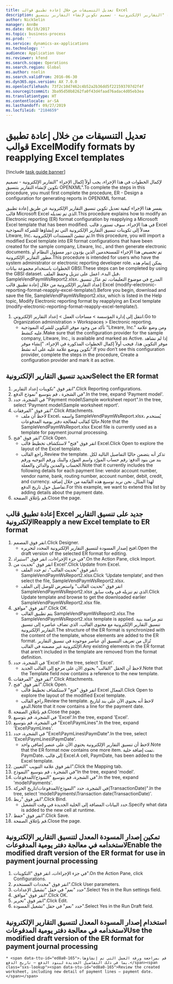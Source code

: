 ```yaml
---
title: تعديل التنسيقات من خلال إعادة تطبيق قوالب Excel
description: لإكمال الخطوات في هذا الإجراء، يجب أولاً إكمال الإجراء "التقارير الإلكترونية - تصميم تكوين لإنشاء التقارير بتنسيق OPENXML".
author: NickSelin
manager: AnnBe
ms.date: 06/19/2017
ms.topic: business-process
ms.prod: ''
ms.service: dynamics-ax-applications
ms.technology: ''
audience: Application User
ms.reviewer: kfend
ms.search.scope: Operations
ms.search.region: Global
ms.author: nselin
ms.search.validFrom: 2016-06-30
ms.dyn365.ops.version: AX 7.0.0
ms.openlocfilehash: 73f2c10d7462c4b52a2b36dd5f221593707d2f4f
ms.sourcegitcommit: 3ba95d50b8262fa0f43d4faad76adac4d05eb3ea
ms.translationtype: HT
ms.contentlocale: ar-SA
ms.lasthandoff: 09/27/2019
ms.locfileid: "2184659"
---
```

# <a name="modify-formats-by-reapplying-excel-templates"></a><span data-ttu-id="ed8a0-103">تعديل التنسيقات من خلال إعادة تطبيق قوالب Excel</span><span class="sxs-lookup"><span data-stu-id="ed8a0-103">Modify formats by reapplying Excel templates</span></span>

[!include [task guide banner](../../includes/task-guide-banner.md)]

<span data-ttu-id="ed8a0-104">لإكمال الخطوات في هذا الإجراء، يجب أولاً إكمال الإجراء "التقارير الإلكترونية - تصميم تكوين لإنشاء التقارير بتنسيق OPENXML".</span><span class="sxs-lookup"><span data-stu-id="ed8a0-104">To complete the steps in this procedure, you must first complete the procedure, ER - Design a configuration for generating reports in OPENXML format.</span></span>

<span data-ttu-id="ed8a0-105">يفسر هذا الإجراء كيفية تعديل تكوين تنسيق التقارير الإلكترونية عن طريق إعادة تطبيق قالب Microsoft Excel الذي تم تعديله.</span><span class="sxs-lookup"><span data-stu-id="ed8a0-105">This procedure explains how to modify an Electronic reporting (ER) format configuration by reapplying a Microsoft Excel template that has been modified.</span></span> <span data-ttu-id="ed8a0-106">في هذا الإجراء، سوف تستورد قالب Excel معدلاً إلى تكوينات تنسيق التقارير الإلكترونية التي تم إنشاؤها للشركة النموذجية Litware, Inc، ثم تنشئ المستندات الإلكترونية.</span><span class="sxs-lookup"><span data-stu-id="ed8a0-106">In this procedure, you will import a modified Excel template into ER format configurations that have been created for the sample company, Litware, Inc., and then generate electronic documents.</span></span> <span data-ttu-id="ed8a0-107">تم تخصيص هذا الإجراء للمستخدمين الذين يؤدون دور مسؤول النظام أو مطور التقارير الإلكترونية.</span><span class="sxs-lookup"><span data-stu-id="ed8a0-107">This procedure is intended for users who have the system administrator or electronic reporting developer role.</span></span> <span data-ttu-id="ed8a0-108">يمكن إتمام هذه الخطوات باستخدام مجموعة بيانات GBSI.</span><span class="sxs-lookup"><span data-stu-id="ed8a0-108">These steps can be completed by using the GBSI dataset.</span></span> <span data-ttu-id="ed8a0-109">قبل البدء، اعمل على تنزيل وحفظ الملف، SampleVendPaymWsReport2.xlsx، المدرج في موضوع التعليمات، ثم عدّل تنسيق إعداد التقارير الإلكترونية من خلال إعادة تطبيق قالب Excel (modify-electronic-reporting-format-reapply-excel-template/).</span><span class="sxs-lookup"><span data-stu-id="ed8a0-109">Before you begin, download and save the file, SampleVendPaymWsReport2.xlsx, which is listed in the Help topic, Modify Electronic reporting format by reapplying an Excel template (modify-electronic-reporting-format-reapply-excel-template/).</span></span>

1. <span data-ttu-id="ed8a0-110">انتقل إلى إدارة المؤسسة > مساحات العمل‬ > إعداد التقارير الإلكتروني‬.</span><span class="sxs-lookup"><span data-stu-id="ed8a0-110">Go to Organization administration > Workspaces > Electronic reporting.</span></span>
    * <span data-ttu-id="ed8a0-111">تأكد من وجود موفر التكوين للشركة النموذجية "Litware, Inc." ومن وضع علامة عليه كنشط.</span><span class="sxs-lookup"><span data-stu-id="ed8a0-111">Make sure that the configuration provider for the sample company, Litware, Inc., is available and marked as Active.</span></span> <span data-ttu-id="ed8a0-112">إذا لم تشاهد موفر التكوين هذا، فيجب أولاً إكمال الخطوات المذكورة في الإجراء، "إنشاء موفر تكوين ووضع علامة عليه على أنه نشط‬".</span><span class="sxs-lookup"><span data-stu-id="ed8a0-112">If you don’t see this configuration provider, complete the steps in the procedure, Create a configuration provider and mark it as active.</span></span>  

## <a name="select-the-er-format"></a><span data-ttu-id="ed8a0-113">تحديد تنسيق التقارير الإلكترونية</span><span class="sxs-lookup"><span data-stu-id="ed8a0-113">Select the ER format</span></span>
1. <span data-ttu-id="ed8a0-114">انقر فوق "تكوينات إعداد التقارير‬".</span><span class="sxs-lookup"><span data-stu-id="ed8a0-114">Click Reporting configurations.</span></span>
2. <span data-ttu-id="ed8a0-115">في الشجرة ، قم بتوسيع "نموذج الدفع".</span><span class="sxs-lookup"><span data-stu-id="ed8a0-115">In the tree, expand 'Payment model'.</span></span>
3. <span data-ttu-id="ed8a0-116">في الشجرة، حدد "Payment model\Sample worksheet report".</span><span class="sxs-lookup"><span data-stu-id="ed8a0-116">In the tree, select 'Payment model\Sample worksheet report'.</span></span>
4. <span data-ttu-id="ed8a0-117">انقر فوق "المرفقات".</span><span class="sxs-lookup"><span data-stu-id="ed8a0-117">Click Attachments.</span></span>
    * <span data-ttu-id="ed8a0-118">لاحظ أن ملف Excel، واسمه SampleVendPaymWsReport.xlsx، يُستخدم حاليًا كقالب لمعالجة دفتر يومية المدفوعات.</span><span class="sxs-lookup"><span data-stu-id="ed8a0-118">Note that the SampleVendPaymWsReport.xlsx Excel file is currently used as a template for payment journal processing.</span></span>   
5. <span data-ttu-id="ed8a0-119">انقر فوق "فتح".</span><span class="sxs-lookup"><span data-stu-id="ed8a0-119">Click Open.</span></span>
    * <span data-ttu-id="ed8a0-120">انقر فوق "فتح" لاستكشاف تخطيط قالب Excel.</span><span class="sxs-lookup"><span data-stu-id="ed8a0-120">Click Open to explore the layout of the Excel template.</span></span>  
    * <span data-ttu-id="ed8a0-121">راجع القالب.</span><span class="sxs-lookup"><span data-stu-id="ed8a0-121">Review the template.</span></span> <span data-ttu-id="ed8a0-122">تذكر أنه يتضمن حاليًا التفاصيل التالية لكل بند من بنود الدفع: رقم حساب المورّد واسم المورّد والبنك ورقم التوجيه ورقم الحساب والمدين والدائن والعملة.</span><span class="sxs-lookup"><span data-stu-id="ed8a0-122">Note that it currently includes the following details for each payment line: vendor account number, vendor name, bank, routing number, account number, debit, credit, and currency.</span></span> <span data-ttu-id="ed8a0-123">لهذا المثال، نحن نريد توسيع هذه القائمة من خلال إضافة تفاصيل حول تاريخ الدفع.</span><span class="sxs-lookup"><span data-stu-id="ed8a0-123">For this example, we want to extend this list by adding details about the payment date.</span></span>   
6. <span data-ttu-id="ed8a0-124">قم بإغلاق الصفحة.</span><span class="sxs-lookup"><span data-stu-id="ed8a0-124">Close the page.</span></span>

## <a name="reapply-a-new-excel-template-to-er-format"></a><span data-ttu-id="ed8a0-125">إعادة تطبيق قالب Excel جديد على تنسيق التقارير الإلكترونية</span><span class="sxs-lookup"><span data-stu-id="ed8a0-125">Reapply a new Excel template to ER format</span></span>
1. <span data-ttu-id="ed8a0-126">انقر فوق المصمم.</span><span class="sxs-lookup"><span data-stu-id="ed8a0-126">Click Designer.</span></span>
    * <span data-ttu-id="ed8a0-127">افتح إصدار المسودة لتنسيق التقارير الإلكترونية المحدد لتحريره.</span><span class="sxs-lookup"><span data-stu-id="ed8a0-127">Open the draft version of the selected ER format for editing.</span></span>  
2. <span data-ttu-id="ed8a0-128">في جزء الإجراءات، انقر فوق "استيراد".</span><span class="sxs-lookup"><span data-stu-id="ed8a0-128">On the Action Pane, click Import.</span></span>
3. <span data-ttu-id="ed8a0-129">انقر فوق "تحديث من Excel".</span><span class="sxs-lookup"><span data-stu-id="ed8a0-129">Click Update from Excel.</span></span>
    * <span data-ttu-id="ed8a0-130">انقر فوق "تحديث القالب"، ثم حدد الملف، SampleVendPaymWsReport2.xlsx.</span><span class="sxs-lookup"><span data-stu-id="ed8a0-130">Click ‘Update template’, and then select the file, SampleVendPaymWsReport2.xlsx.</span></span>  
    * <span data-ttu-id="ed8a0-131">انقر فوق "تحديث القالب" واستعرض للوصل إلى الملف SampleVendPaymWsReport2.xlsx الذي تم تنزيله في وقت سابق.</span><span class="sxs-lookup"><span data-stu-id="ed8a0-131">Click Update template and browse to get the downloaded earlier SampleVendPaymWsReport2.xlsx file.</span></span>  
4. <span data-ttu-id="ed8a0-132">انقر فوق "موافق".</span><span class="sxs-lookup"><span data-stu-id="ed8a0-132">Click OK.</span></span>
    * <span data-ttu-id="ed8a0-133">يتم تطبيق القالب SampleVendPaymWsReport2.xlsx.</span><span class="sxs-lookup"><span data-stu-id="ed8a0-133">The SampleVendPaymWsReport2.xlsx template is applied.</span></span> <span data-ttu-id="ed8a0-134">تتم مزامنة بنية تنسيق التقارير الإلكترونية مع محتوى القالب، الذي تضاف عناصره إلى تنسيق التقارير الإلكترونية.</span><span class="sxs-lookup"><span data-stu-id="ed8a0-134">The structure of the ER format is synchronized with the content of the template, whose elements are added to the ER format.</span></span> <span data-ttu-id="ed8a0-135">تُزال من تعريف التنسيق أي عناصر موجودة في تنسيق التقارير الإلكترونية غير مضمنة في القالب.</span><span class="sxs-lookup"><span data-stu-id="ed8a0-135">Any existing elements in the ER format that aren’t included in the template are removed from the format definition.</span></span>  
5. <span data-ttu-id="ed8a0-136">في الشجرة، حدد 'Excel'.</span><span class="sxs-lookup"><span data-stu-id="ed8a0-136">In the tree, select 'Excel'.</span></span>
    * <span data-ttu-id="ed8a0-137">لاحظ أن الحقل "القالب" يحتوي الآن على مرجع إلى القالب الجديد.</span><span class="sxs-lookup"><span data-stu-id="ed8a0-137">Note that the Template field now contains a reference to the new template.</span></span>   
6. <span data-ttu-id="ed8a0-138">انقر فوق "المرفقات".</span><span class="sxs-lookup"><span data-stu-id="ed8a0-138">Click Attachments.</span></span>
7. <span data-ttu-id="ed8a0-139">انقر فوق "فتح".</span><span class="sxs-lookup"><span data-stu-id="ed8a0-139">Click Open.</span></span>
    * <span data-ttu-id="ed8a0-140">انقر فوق "فتح" لاستكشاف تخطيط قالب Excel المعدّل.</span><span class="sxs-lookup"><span data-stu-id="ed8a0-140">Click Open to explore the layout of the modified Excel template.</span></span>  
    * <span data-ttu-id="ed8a0-141">راجع القالب.</span><span class="sxs-lookup"><span data-stu-id="ed8a0-141">Review the template.</span></span> <span data-ttu-id="ed8a0-142">لاحظ أنه يحتوي الآن على بند لتاريخ الدفع.</span><span class="sxs-lookup"><span data-stu-id="ed8a0-142">Note that it now contains a line for the payment date.</span></span>   
8. <span data-ttu-id="ed8a0-143">قم بإغلاق الصفحة.</span><span class="sxs-lookup"><span data-stu-id="ed8a0-143">Close the page.</span></span>
9. <span data-ttu-id="ed8a0-144">في الشجرة، قم بتوسيع 'Excel'.</span><span class="sxs-lookup"><span data-stu-id="ed8a0-144">In the tree, expand 'Excel'.</span></span>
10. <span data-ttu-id="ed8a0-145">في الشجرة، قم بتوسيع "Excel\PaymLines".</span><span class="sxs-lookup"><span data-stu-id="ed8a0-145">In the tree, expand 'Excel\PaymLines'.</span></span>
11. <span data-ttu-id="ed8a0-146">في الشجرة، حدد "Excel\PaymLines\PaymDate".</span><span class="sxs-lookup"><span data-stu-id="ed8a0-146">In the tree, select 'Excel\PaymLines\PaymDate'.</span></span>
    * <span data-ttu-id="ed8a0-147">لاحظ أن تنسيق التقارير الإلكترونية يحتوي الآن على عنصر إضافي واحد.</span><span class="sxs-lookup"><span data-stu-id="ed8a0-147">Note that the ER format now contains one more item.</span></span> <span data-ttu-id="ed8a0-148">تمت إضافة خلية، PaymDate، إلى قالب Excel.</span><span class="sxs-lookup"><span data-stu-id="ed8a0-148">A cell, PaymDate, has been added to the Excel template.</span></span>  
12. <span data-ttu-id="ed8a0-149">انقر فوق علامة التبويب "التعيين".</span><span class="sxs-lookup"><span data-stu-id="ed8a0-149">Click the Mapping tab.</span></span>
13. <span data-ttu-id="ed8a0-150">في الشجرة ، قم بتوسيع "النموذج"</span><span class="sxs-lookup"><span data-stu-id="ed8a0-150">In the tree, expand 'model'.</span></span>
14. <span data-ttu-id="ed8a0-151">في الشجرة، قم بتوسيع "النموذج/المدفوعات".</span><span class="sxs-lookup"><span data-stu-id="ed8a0-151">In the tree, expand 'model\Payments'.</span></span>
15. <span data-ttu-id="ed8a0-152">في الشجرة، حدد "النموذج/المدفوعات/تاريخ الحركة(TransactionDate)".</span><span class="sxs-lookup"><span data-stu-id="ed8a0-152">In the tree, select 'model\Payments\Transaction date(TransactionDate)'.</span></span>
16. <span data-ttu-id="ed8a0-153">انقر فوق "ربط".</span><span class="sxs-lookup"><span data-stu-id="ed8a0-153">Click Bind.</span></span>
    * <span data-ttu-id="ed8a0-154">حدد البيانات المضافة إلى الخلية الجديدة في وقت التشغيل.</span><span class="sxs-lookup"><span data-stu-id="ed8a0-154">Specify what data is added to the new cell at runtime.</span></span>  
17. <span data-ttu-id="ed8a0-155">انقر فوق "حفظ".</span><span class="sxs-lookup"><span data-stu-id="ed8a0-155">Click Save.</span></span>
18. <span data-ttu-id="ed8a0-156">قم بإغلاق الصفحة.</span><span class="sxs-lookup"><span data-stu-id="ed8a0-156">Close the page.</span></span>

## <a name="enable-the-modified-draft-version-of-the-er-format-for-use-in-payment-journal-processing"></a><span data-ttu-id="ed8a0-157">تمكين إصدار المسودة‬ المعدل لتنسيق التقارير الإلكترونية لاستخدامه في معالجة دفتر يومية المدفوعات</span><span class="sxs-lookup"><span data-stu-id="ed8a0-157">Enable the modified draft version of the ER format for use in payment journal processing</span></span>
1. <span data-ttu-id="ed8a0-158">في جزء الإجراءات، انقر فوق "التكوينات".</span><span class="sxs-lookup"><span data-stu-id="ed8a0-158">On the Action Pane, click Configurations.</span></span>
2. <span data-ttu-id="ed8a0-159">انقر فوق "محددات المستخدم".</span><span class="sxs-lookup"><span data-stu-id="ed8a0-159">Click User parameters.</span></span>
3. <span data-ttu-id="ed8a0-160">حدد "نعم" في حقل "تشغيل الإعدادات".</span><span class="sxs-lookup"><span data-stu-id="ed8a0-160">Select Yes in the Run settings field.</span></span>
4. <span data-ttu-id="ed8a0-161">انقر فوق "موافق".</span><span class="sxs-lookup"><span data-stu-id="ed8a0-161">Click OK.</span></span>
5. <span data-ttu-id="ed8a0-162">انقر فوق "تحرير".</span><span class="sxs-lookup"><span data-stu-id="ed8a0-162">Click Edit.</span></span>
6. <span data-ttu-id="ed8a0-163">حدد "نعم" في حقل "تشغيل المسودة‬".</span><span class="sxs-lookup"><span data-stu-id="ed8a0-163">Select Yes in the Run Draft field.</span></span>

## <a name="use-the-modified-draft-version-of-the-er-format-for-payment-journal-processing"></a><span data-ttu-id="ed8a0-164">استخدام إصدار المسودة‬ المعدل لتنسيق التقارير الإلكترونية لاستخدامه في معالجة دفتر يومية المدفوعات</span><span class="sxs-lookup"><span data-stu-id="ed8a0-164">Use the modified draft version of the ER format for payment journal processing</span></span>
    * <span data-ttu-id="ed8a0-165">قم بمراجعة ورقة العمل التي تم إنشاؤها، بما في ذلك التفاصيل الجديدة لبنود الدفع – تاريخ الدفع.</span><span class="sxs-lookup"><span data-stu-id="ed8a0-165">Review the created worksheet, including new detail of payment lines – payment date.</span></span>  

